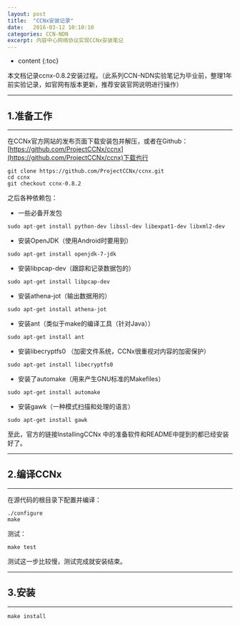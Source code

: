 ```yaml
---
layout: post
title:  "CCNx安装记录"
date:   2016-03-12 10:10:10
categories: CCN-NDN
excerpt: 内容中心网络协议实现CCNx安装笔记
---
```


* content
{:toc}

本文档记录ccnx-0.8.2安装过程。（此系列CCN-NDN实验笔记为毕业前，整理1年前实验记录，如官网有版本更新，推荐安装官网说明进行操作）

---

## 1.准备工作

---

在CCNx官方网站的发布页面下载安装包并解压，或者在Github：[https://github.com/ProjectCCNx/ccnx](https://github.com/ProjectCCNx/ccnx)下载也行

```shell
git clone https://github.com/ProjectCCNx/ccnx.git
cd ccnx
git checkout ccnx-0.8.2
```

之后各种依赖包：

* 一些必备开发包

```shell
sudo apt-get install python-dev libssl-dev libexpat1-dev libxml2-dev
```

* 安装OpenJDK（使用Android时要用到）

```shell
sudo apt-get install openjdk-7-jdk
```

* 安装libpcap-dev（跟踪和记录数据包的）

```shell
sudo apt-get install libpcap-dev
```

* 安装athena-jot（输出数据用的）

```shell
sudo apt-get install athena-jot
```

* 安装ant（类似于make的编译工具（针对Java））

```shell
sudo apt-get install ant
```

* 安装libecryptfs0 （加密文件系统，CCNx很重视对内容的加密保护）

```shell
sudo apt-get install libecryptfs0
```

* 安装了automake（用来产生GNU标准的Makefiles）

```shell
sudo apt-get install automake
```

* 安装gawk（一种模式扫描和处理的语言）

```shell
sudo apt-get install gawk
```    

至此，官方的链接InstallingCCNx 中的准备软件和README中提到的都已经安装好了。

---

## 2.编译CCNx

---

在源代码的根目录下配置并编译：

```shell
./configure
make
```

测试：

```shell
make test
```

测试这一步比较慢，测试完成就安装结束。

---

## 3.安装

---

```shell
make install
```
